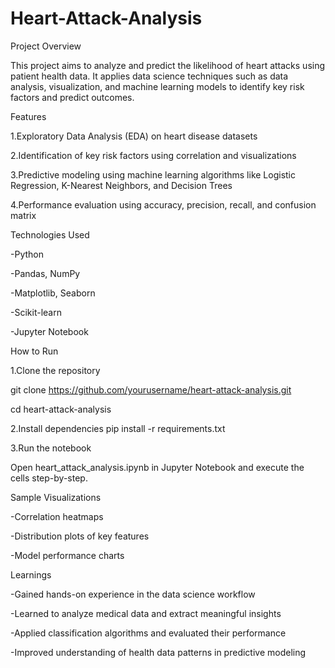 # Heart-Attack-Analysis
Project Overview

This project aims to analyze and predict the likelihood of heart attacks using patient health data. It applies data science techniques such as data analysis, visualization, and machine learning models to identify key risk factors and predict outcomes.

Features

1.Exploratory Data Analysis (EDA) on heart disease datasets

2.Identification of key risk factors using correlation and visualizations

3.Predictive modeling using machine learning algorithms like Logistic Regression, K-Nearest Neighbors, and Decision Trees

4.Performance evaluation using accuracy, precision, recall, and confusion matrix

Technologies Used

-Python

-Pandas, NumPy

-Matplotlib, Seaborn

-Scikit-learn

-Jupyter Notebook

How to Run

1.Clone the repository

git clone https://github.com/yourusername/heart-attack-analysis.git

cd heart-attack-analysis

2.Install dependencies pip install -r requirements.txt

3.Run the notebook

Open heart_attack_analysis.ipynb in Jupyter Notebook and execute the cells step-by-step.

Sample Visualizations

-Correlation heatmaps

-Distribution plots of key features

-Model performance charts

Learnings

-Gained hands-on experience in the data science workflow

-Learned to analyze medical data and extract meaningful insights

-Applied classification algorithms and evaluated their performance

-Improved understanding of health data patterns in predictive modeling



